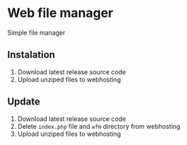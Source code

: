 # Web file manager

Simple file manager

## Instalation

1. Download latest release source code
2. Upload unziped files to webhosting

## Update

1. Download latest release source code
2. Delete `index.php` file and `wfm` directory from webhosting
3. Upload unziped files to webhosting
